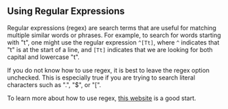 ## Using Regular Expressions

Regular expressions (regex) are search terms that are useful for matching multiple similar words or phrases. For example, to search for words starting with "t", one might use the regular expression `^[Tt]`, where `^` indicates that "t" is at the start of a line, and `[Tt]` indicates that we are looking for both capital and lowercase "t".

If you do not know how to use regex, it is best to leave the regex option unchecked. This is especially true if you are trying to search literal characters such as ".", "$", or "[".

To learn more about how to use regex, <a href="https://www.regular-expressions.info/" target="_blank">this website</a> is a good start.
